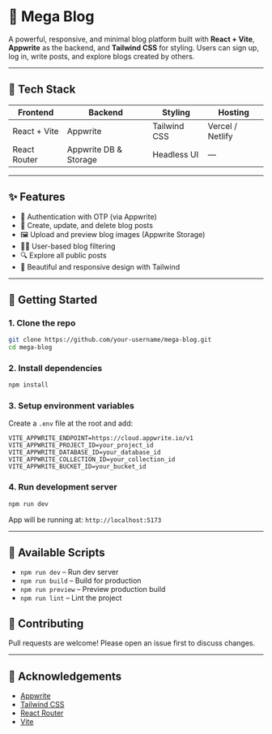 # 📰 Mega Blog

A powerful, responsive, and minimal blog platform built with **React + Vite**, **Appwrite** as the backend, and **Tailwind CSS** for styling. Users can sign up, log in, write posts, and explore blogs created by others.

---

## 🚀 Tech Stack

| Frontend     | Backend               | Styling      | Hosting          |
| ------------ | --------------------- | ------------ | ---------------- |
| React + Vite | Appwrite              | Tailwind CSS | Vercel / Netlify |
| React Router | Appwrite DB & Storage | Headless UI  | —                |

---

## ✨ Features

* 🔐 Authentication with OTP (via Appwrite)
* 📝 Create, update, and delete blog posts
* 🖼️ Upload and preview blog images (Appwrite Storage)
* 🧑‍💻 User-based blog filtering
* 🔍 Explore all public posts
* 🎨 Beautiful and responsive design with Tailwind

---

## 💠 Getting Started

### 1. Clone the repo

```bash
git clone https://github.com/your-username/mega-blog.git
cd mega-blog
```

### 2. Install dependencies

```bash
npm install
```

### 3. Setup environment variables

Create a `.env` file at the root and add:

```env
VITE_APPWRITE_ENDPOINT=https://cloud.appwrite.io/v1
VITE_APPWRITE_PROJECT_ID=your_project_id
VITE_APPWRITE_DATABASE_ID=your_database_id
VITE_APPWRITE_COLLECTION_ID=your_collection_id
VITE_APPWRITE_BUCKET_ID=your_bucket_id
```

### 4. Run development server

```bash
npm run dev
```

App will be running at: `http://localhost:5173`

---

## 🧪 Available Scripts

* `npm run dev` – Run dev server
* `npm run build` – Build for production
* `npm run preview` – Preview production build
* `npm run lint` – Lint the project


## 🤝 Contributing

Pull requests are welcome! Please open an issue first to discuss changes.

---

## 🙌 Acknowledgements

* [Appwrite](https://appwrite.io/)
* [Tailwind CSS](https://tailwindcss.com/)
* [React Router](https://reactrouter.com/)
* [Vite](https://vitejs.dev/)
